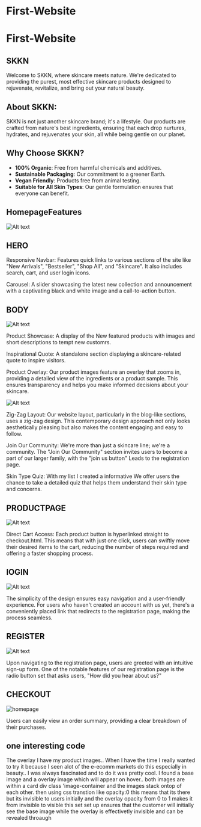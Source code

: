 # First-Website
# First-Website
## SKKN
Welcome to SKKN, where skincare meets nature. We're dedicated to providing the purest, most effective skincare products designed to rejuvenate, revitalize, and bring out your natural beauty.

## About SKKN:

SKKN is not just another skincare brand; it's a lifestyle. Our products are crafted from nature's best ingredients, ensuring that each drop nurtures, hydrates, and rejuvenates your skin, all while being gentle on our planet.

## Why Choose SKKN?

- **100% Organic**: Free from harmful chemicals and additives.
- **Sustainable Packaging**: Our commitment to a greener Earth.
- **Vegan Friendly**: Products free from animal testing.
- **Suitable for All Skin Types**: Our gentle formulation ensures that everyone can benefit.

## HomepageFeatures

![Alt text](images/readme1.PNG)


## HERO

Responsive Navbar: Features quick links to various sections of the site like "New Arrivals", "Bestseller", "Shop All", and "Skincare". It also includes search, cart, and user login icons.

Carousel: A slider showcasing the latest new collection and announcement with a captivating black and white image and a call-to-action button.

## BODY

![Alt text](images/readme2.PNG) 

Product Showcase: A display of the New featured products with images and short descriptions to tempt new customrs.

Inspirational Quote: A standalone section displaying a skincare-related quote to inspire visitors.

Product Overlay: Our product images feature an overlay that zooms in, providing a detailed view of the ingredients or a product sample. This ensures transparency and helps you make informed decisions about your skincare.

![Alt text](images/readme3.PNG) 

 Zig-Zag Layout: Our website layout, particularly in the blog-like sections, uses a zig-zag design. This contemporary design approach not only looks aesthetically pleasing but also makes the content engaging and easy to follow.

Join Our Community: We're more than just a skincare line; we're a community. The "Join Our Community" section invites users to become a part of our larger family, with the "join us button" Leads to the registration page.

Skin Type Quiz: With my list I created a informative We offer users the chance to take a detailed quiz that helps them understand their skin type and concerns. 

## PRODUCTPAGE

![Alt text](images/readme4.PNG)

Direct Cart Access: Each product button is hyperlinked straight to checkout.html. This means that with just one click, users can swiftly move their desired items to the cart, reducing the number of steps required and offering a faster shopping process.

## lOGIN 

![Alt text](images/readme5.PNG)

 The simplicity of the design ensures easy navigation and a user-friendly experience. For users who haven't created an account with us yet, there's a conveniently placed link that redirects to the registration page, making the process seamless.

## REGISTER

![Alt text](images/readme6.PNG)

Upon navigating to the registration page, users are greeted with an intuitive sign-up form. One of the notable features of our registration page is the radio button set that asks users, "How did you hear about us?"

## CHECKOUT

![homepage](images/readme7.PNG)

Users can easily view an order summary, providing a clear breakdown of their purchases. 



## one interesting code

The overlay I have my product images.. When I have the time I really wanted to try it because I seen alot of the 
e-ecomm markets do this especially in beauty.. I was always fascinated and to do it was pretty cool.
I found a base image and a overlay image which will appear on hover.. both images are within a card div class 'image-container
and the images stack ontop of each other. then using css transtion like opacity:0 this means that its there but its invisible to users initially 
and the overlay opacity from 0 to 1 makes it from invisible to visible
this set set up ensures that the customer will initially see the base image while the overlay is effectivetly 
invisible and can be revealed throaugh




